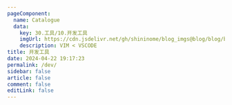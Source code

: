 ```yaml
---
pageComponent: 
  name: Catalogue
  data: 
    key: 30.工具/10.开发工具
    imgUrl: https://cdn.jsdelivr.net/gh/shininome/blog_imgs@blog/blog/basic/vscode.jpg
    description: VIM < VSCODE
title: 开发工具
date: 2024-04-22 19:17:23
permalink: /dev/
sidebar: false
article: false
comment: false
editLink: false
---
```

